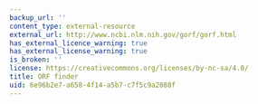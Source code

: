 ```yaml
---
backup_url: ''
content_type: external-resource
external_url: http://www.ncbi.nlm.nih.gov/gorf/gorf.html
has_external_licence_warning: true
has_external_license_warning: true
is_broken: ''
license: https://creativecommons.org/licenses/by-nc-sa/4.0/
title: ORF finder
uid: 6e96b2e7-a658-4f14-a5b7-c7f5c9a2088f
---
```

